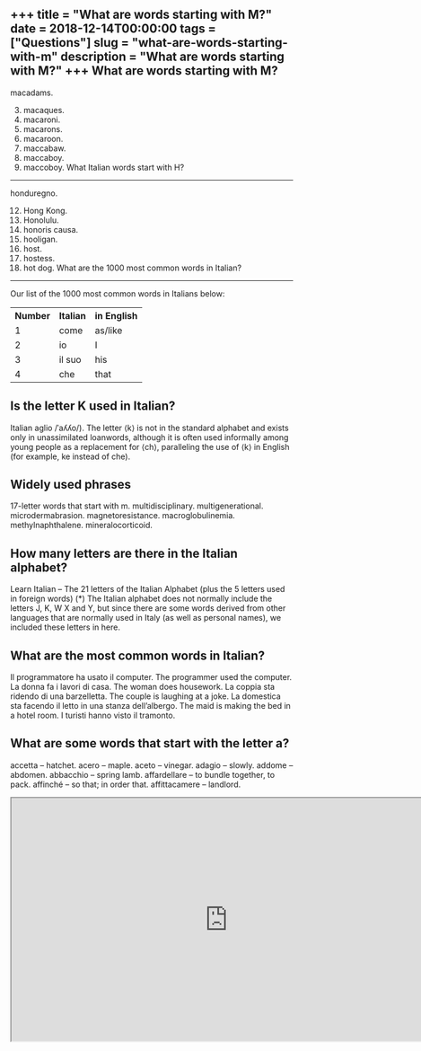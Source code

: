 +++
title = "What are words starting with M?"
date = 2018-12-14T00:00:00
tags = ["Questions"]
slug = "what-are-words-starting-with-m"
description = "What are words starting with M?"
+++
What are words starting with M?
-------------------------------

macadams.

3. macaques.
4. macaroni.
5. macarons.
6. macaroon.
7. maccabaw.
8. maccaboy.
9. maccoboy.
What Italian words start with H?
--------------------------------

honduregno.

12. Hong Kong.
13. Honolulu.
14. honoris causa.
15. hooligan.
16. host.
17. hostess.
18. hot dog.
What are the 1000 most common words in Italian?
-----------------------------------------------

Our list of the 1000 most common words in Italians below:

<table><tr><th>Number</th><th>Italian</th><th>in English</th></tr><tr><td>1</td><td>come</td><td>as/like</td></tr><tr><td>2</td><td>io</td><td>I</td></tr><tr><td>3</td><td>il suo</td><td>his</td></tr><tr><td>4</td><td>che</td><td>that</td></tr></table>

Is the letter K used in Italian?
--------------------------------

Italian aglio /ˈaʎʎo/). The letter ⟨k⟩ is not in the standard alphabet and exists only in unassimilated loanwords, although it is often used informally among young people as a replacement for ⟨ch⟩, paralleling the use of ⟨k⟩ in English (for example, ke instead of che).

Widely used phrases
-------------------

17-letter words that start with m. multidisciplinary. multigenerational. microdermabrasion. magnetoresistance. macroglobulinemia. methylnaphthalene. mineralocorticoid.

How many letters are there in the Italian alphabet?
---------------------------------------------------

Learn Italian – The 21 letters of the Italian Alphabet (plus the 5 letters used in foreign words) (\*) The Italian alphabet does not normally include the letters J, K, W X and Y, but since there are some words derived from other languages that are normally used in Italy (as well as personal names), we included these letters in here.

What are the most common words in Italian?
------------------------------------------

Il programmatore ha usato il computer. The programmer used the computer. La donna fa i lavori di casa. The woman does housework. La coppia sta ridendo di una barzelletta. The couple is laughing at a joke. La domestica sta facendo il letto in una stanza dell’albergo. The maid is making the bed in a hotel room. I turisti hanno visto il tramonto.

What are some words that start with the letter a?
-------------------------------------------------

accetta – hatchet. acero – maple. aceto – vinegar. adagio – slowly. addome – abdomen. abbacchio – spring lamb. affardellare – to bundle together, to pack. affinché – so that; in order that. affittacamere – landlord.

<iframe allow="accelerometer; autoplay; clipboard-write; encrypted-media; gyroscope; picture-in-picture" allowfullscreen="" class="__youtube_prefs__  epyt-is-override  no-lazyload" data-no-lazy="1" data-origheight="433" data-origwidth="770" data-skipgform_ajax_framebjll="" height="433" id="_ytid_98534" loading="lazy" src="https://www.youtube.com/embed/gdWTJmU0jPU?enablejsapi=1&autoplay=0&cc_load_policy=0&cc_lang_pref=&iv_load_policy=1&loop=0&modestbranding=0&rel=1&fs=1&playsinline=0&autohide=2&theme=dark&color=red&controls=1&" title="YouTube player" width="770"></iframe>